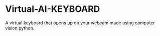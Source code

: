 # Virtual-AI-KEYBOARD
A virtual keyboard that opens up on your webcam made using computer vision  python.
